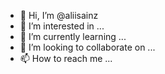 - 👋 Hi, I’m @aliisainz
- 👀 I’m interested in ...
- 🌱 I’m currently learning ...
- 💞️ I’m looking to collaborate on ...
- 📫 How to reach me ...

<!---
aliisainz/aliisainz is a ✨ special ✨ repository because its `README.md` (this file) appears on your GitHub profile.
You can click the Preview link to take a look at your changes.
--->
